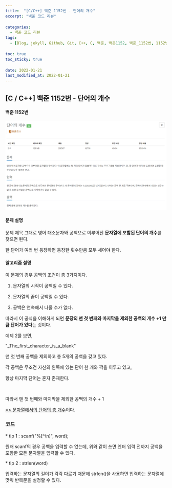 ```yaml
---
title:  "[C/C++] 백준 1152번 - 단어의 개수"
excerpt: "백준 코드 리뷰"

categories:
  - 백준 코드 리뷰
tags:
  - [Blog, jekyll, Github, Git, C++, C, 백준, 백준1152, 백준_1152번, 1152번, c++_1152번]

toc: true
toc_sticky: true
 
date: 2022-01-21
last_modified_at: 2022-01-21
---
```


## [C / C++] 백준 1152번 - 단어의 개수

#### 백준 1152번



![1152](https://github.com/2hyunjinn/2hyunjinn.github.io/blob/master/images/2021-01-21.posting/1152.PNG?raw=true)



#### 문제 설명

문제 제목 그대로 영어 대소문자와 공백으로 이루어진 **문자열에 포함된 단어의 개수**를 찾으면 된다. 

한 단어가 여러 번 등장하면 등장한 횟수만큼 모두 세어야 한다.



#### 알고리즘 설명

이 문제의 경우 공백의 조건이 총 3가지이다.

1. 문자열의 시작이 공백일 수 있다.

2. 문자열의 끝이 공백일 수 있다.

3. 공백은 연속해서 나올 수가 없다.

따라서 이 공식을 이해하게 되면 **문장의 맨 첫 번째와 마지막을 제외한 공백의 개수 +1 만큼 단어가 있다**는 것이다.



예제 2를 보면,

"_The_first_character_is_a_blank"

맨 첫 번째 공백을 제외하고 총 5개의 공백을 갖고 있다.

각 공백은 무조건 자신의 왼쪽에 있는 단어 한 개와 짝을 이루고 있고, 

항상 마지막 단어는 혼자 존재한다.

​    

따라서 맨 첫 번째와 마지막을 제외한 공백의 개수 + 1 

<u>=> 문자열에서의 단어의 총 개수</u>이다.

### 코드 

<script src="https://gist.github.com/2hyunjinn/70c6d25cce3b60216767a6763d84bf0f.js"></script>

\* tip 1 : scanf("%[^\n]", word);

원래 scanf의 경우 공백을 입력할 수 없는데, 위와 같이 쓰면 엔터 입력 전까지 공백을 포함한 모든 문자열을 입력할 수 있다.

\* tip 2 : strlen(word)

입력하는 문자열의 길이가 각각 다르기 때문에 strlen()을 사용하면 입력하는 문자열에 맞춰 반복문을 설정할 수 있다.
